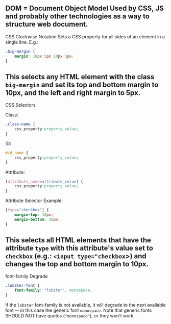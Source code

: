 DOM = Document Object Model
Used by CSS, JS and probably other technologies as a way to structure web document.
-----

CSS Clockwise Notation
Sets a CSS property for all sides of an element in a single line. E.g.:

```css
.big-margin {
	margin: 10px 5px 10px 5px;
}
```

This selects any HTML element with the class `big-margin` and set its top and bottom margin to 10px, and the left and right margin to 5px.
--------

CSS Selectors

Class:

```css
.class-name {
	css_property:property_value;
}
```


ID:

```css
#id_name {
	css_property:property_value;
}
```


Attribute:

```css
[attribute_name=attribute_value] {
	css_property:property_value;
}
```
Attribute Selector Example:

```css
[type="checkbox"] {
	margin-top: 10px;
	margin-bottom: 10px;
}
```

This selects all HTML elements that have the attribute `type` with this attribute's value set to `checkbox` (e.g.: `<input type="checkbox`>) and changes the top and bottom margin to 10px.
----------------------

font-family Degrade

```css
.lobster-font {
	font-family: "lobster", monospace;
}
```

If the `lobster` font-family is not available, it will degrade to the next available font -- in this case the generic font `monospace`. Note that generic fonts SHOULD NOT have quotes (`"monospace"`), or they won't work.